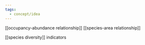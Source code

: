 ```yaml
---
tags:
  - concept/idea
---
```

[[occupancy-abundance relationship]]
[[species-area relationship]]

[[species diversity]] indicators